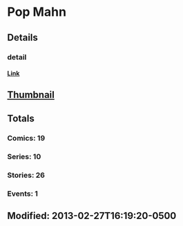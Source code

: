 # Pop  Mahn 
## Details
### detail
#### [Link](http://marvel.com/comics/creators/874/pop_mahn?utm_campaign=apiRef&utm_source=225578a89fc76f3d20fbffda5d17a88d)
## [Thumbnail](http://i.annihil.us/u/prod/marvel/i/mg/b/40/image_not_available.jpg)
## Totals
### Comics: 19
### Series: 10
### Stories: 26
### Events: 1
## Modified: 2013-02-27T16:19:20-0500